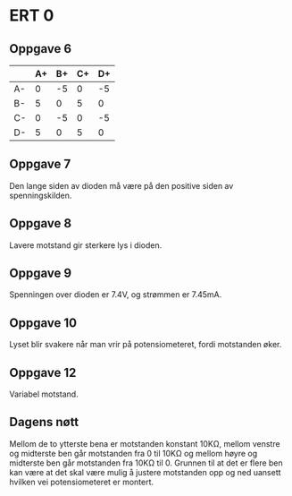 # ERT 0

## Oppgave 6

|     | A+  | B+  | C+  | D+  |
| --- | --- | --- | --- | --- |
| A-  | 0   | -5  | 0   | -5  |
| B-  | 5   | 0   | 5   | 0   |
| C-  | 0   | -5  | 0   | -5  |
| D-  | 5   | 0   | 5   | 0   |

## Oppgave 7

Den lange siden av dioden må være på den positive siden av spenningskilden.

## Oppgave 8

Lavere motstand gir sterkere lys i dioden.

## Oppgave 9

Spenningen over dioden er 7.4V, og strømmen er 7.45mA.

## Oppgave 10

Lyset blir svakere når man vrir på potensiometeret, fordi motstanden øker.

## Oppgave 12

Variabel motstand.

## Dagens nøtt

Mellom de to ytterste bena er motstanden konstant 10KΩ, mellom venstre og midterste ben går motstanden fra 0 til 10KΩ og mellom høyre og midterste ben går motstanden fra 10KΩ til 0.
Grunnen til at det er flere ben kan være at det skal være mulig å justere motstanden opp og ned uansett hvilken vei potensiometeret er montert.
